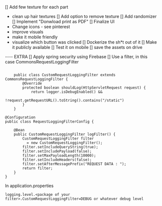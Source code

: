 [] Add few texture for each part
- clean up hair textures
[] Add option to remove texture
[] Add randomizer
[] Implement "Donwload print as PDF"
[] Finalize UI
- Change icons - see pinterest
- improve visuals
- make it mobile friendly
- visualize which button was clicked
[] Dockerize the sh*t out of it
[] Make it publicly available
[] Test it on mobile
[] save the assets on drive

---- EXTRA
[] Apply spring security using Firebase
[] Use a filter, in this case CommonsRequestLoggingFilter
```

    public class CustomRequestLoggingFilter extends CommonsRequestLoggingFilter {
	    @Override
	    protected boolean shouldLog(HttpServletRequest request) {
	        return logger.isDebugEnabled() &&
	               !request.getRequestURL().toString().contains("/static")
	    }
	}
```  
```
@Configuration
public class RequestLoggingFilterConfig {
 
    @Bean
    public CustomRequestLoggingFilter logFilter() {
        CustomRequestLoggingFilter filter
          = new CustomRequestLoggingFilter();
        filter.setIncludeQueryString(true);
        filter.setIncludePayload(false);
        filter.setMaxPayloadLength(10000);
        filter.setIncludeHeaders(false);
        filter.setAfterMessagePrefix("REQUEST DATA : ");
        return filter;
    }
}
``` 
In application.properties
``` 
logging.level.<package of your filter>.CustomRequestLoggingFilter=DEBUG or whatever debug level
```